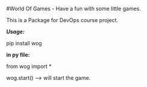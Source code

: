 #World Of Games - Have a fun with some little games.

This is a Package for DevOps course project.

***Usage:***

pip install wog

**in py file:**

from wog import *

wog.start() --> will start the game.
